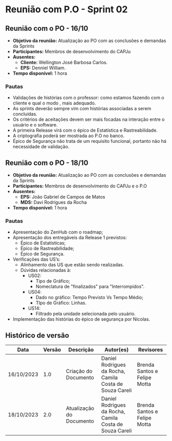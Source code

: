 # Reunião com P.O - Sprint 02

## **Reunião com o PO - 16/10**

- **Objetivo da reunião:** Atualização ao PO com as conclusões e demandas da Sprints
- **Participantes:** Membros de desenvolvimento do CAPJu
- **Ausentes:**
    - **Cliente:** Wellington José Barbosa Carlos.
    - **EPS:** Denniel William.
- **Tempo disponível:** 1 hora

### Pautas 

- Validações de histórias com o professor: como estamos fazendo com o cliente e qual o modo , mais adequado.
- As sprints deverão sempre vim com histórias associadas a serem concluídas.
- Os critérios de aceitações devem ser mais focadas na interação entre o usuário e o software.
- A primeira Release virá com o épico de Estatística e Rastreabilidade.
- A criptografia poderá ser mostrada ao P.O no banco.
- Épico de Segurança não trata de um requisito funcional, portanto não há necessidade de validação.

## **Reunião com o PO - 18/10**

- **Objetivo da reunião:** Atualização ao PO com as conclusões e demandas da Sprints
- **Participantes:** Membros de desenvolvimento do CAPJu e o P.O
- **Ausentes:**
    - **EPS:** João Gabriel de Campos de Matos
    - **MDS:** Davi Rodrigues da Rocha
- **Tempo disponível:** 1 hora

### Pautas

- Apresentação do ZenHub com o roadmap;
- Apresentação dos entregáveis da Release 1 previstos:
    - Épico de Estatísticas;
    - Épico de Rastreabilidade;
    - Épico de Segurança.
- Verificações das US’s:
    - Alinhamento das US que estão sendo realizadas.
    - Dúvidas relacionadas à:
        - US02: 
            - Tipo de Gráfico;
            - Nomeclatura de "finalizados" para "Interrompidos".
        - US04:
            - Dado no gráfico: Tempo Previsto Vs Tempo Médio;
            - TIpo de Gráfico: Linhas.
        - US14:
            - Filtrado pela unidade selecionada pelo usuário. 
- Implementação das histórias do épico de segurança por Nicolas.

## Histórico de versão
| Data | Versão | Descrição | Autor(es) | Revisores |
| ---- | ---- | ---- | ---- | ---- |
| 16/10/2023 | 1.0 | Criação do Documento | Daniel Rodrigues da Rocha, Camila Costa de Souza Careli | Brenda Santos e Felipe Motta |
| 18/10/2023 | 2.0 | Atualização do Documento | Daniel Rodrigues da Rocha, Camila Costa de Souza Careli | Brenda Santos e Felipe Motta |